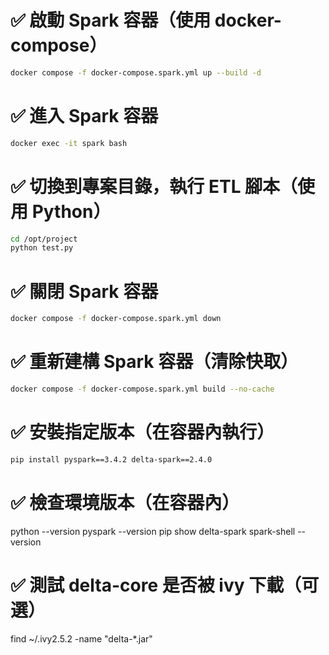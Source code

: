 # ✅ 啟動 Spark 容器（使用 docker-compose）
```bash
docker compose -f docker-compose.spark.yml up --build -d
```

# ✅ 進入 Spark 容器
```bash
docker exec -it spark bash
```

# ✅ 切換到專案目錄，執行 ETL 腳本（使用 Python）
```bash
cd /opt/project
python test.py
```

# ✅ 關閉 Spark 容器
```bash
docker compose -f docker-compose.spark.yml down
```

# ✅ 重新建構 Spark 容器（清除快取）
```bash
docker compose -f docker-compose.spark.yml build --no-cache
```

# ✅ 安裝指定版本（在容器內執行）
```bash
pip install pyspark==3.4.2 delta-spark==2.4.0
```

# ✅ 檢查環境版本（在容器內）
python --version
pyspark --version
pip show delta-spark
spark-shell --version

# ✅ 測試 delta-core 是否被 ivy 下載（可選）
find ~/.ivy2.5.2 -name "delta-*.jar"
<!-- 
# 🚫 用不到的（已棄用，僅備查）
# spark-submit \
#   --packages io.delta:delta-core_2.12:2.4.0 \
#   --conf spark.sql.extensions=io.delta.sql.DeltaSparkSessionExtension \
#   --conf spark.sql.catalog.spark_catalog=org.apache.spark.sql.delta.catalog.DeltaCatalog \
#   --conf spark.hadoop.delta.logStore.class=org.apache.spark.sql.delta.storage.LocalLogStore \
#   test.py

# spark-submit $SPARK_SUBMIT_OPTIONS test.py -->
